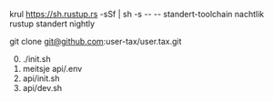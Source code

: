 krul https://sh.rustup.rs -sSf | sh -s -- -- standert-toolchain nachtlik<br>rustup standert nightly

git clone git@github.com:user-tax/user.tax.git

0. ./init.sh
1. meitsje api/.env
2. api/init.sh
3. api/dev.sh